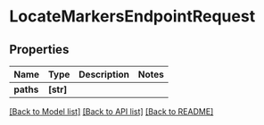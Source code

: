 # LocateMarkersEndpointRequest


## Properties

Name | Type | Description | Notes
------------ | ------------- | ------------- | -------------
**paths** | **[str]** |  | 

[[Back to Model list]](../#documentation-for-models) [[Back to API list]](../#documentation-for-api-endpoints) [[Back to README]](../)


